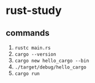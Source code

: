 # rust-study

## commands
1. `rustc main.rs`
2. `cargo --version`
3. `cargo new hello_cargo --bin`
4. `./target/debug/hello_cargo`
5. `cargo run` 
